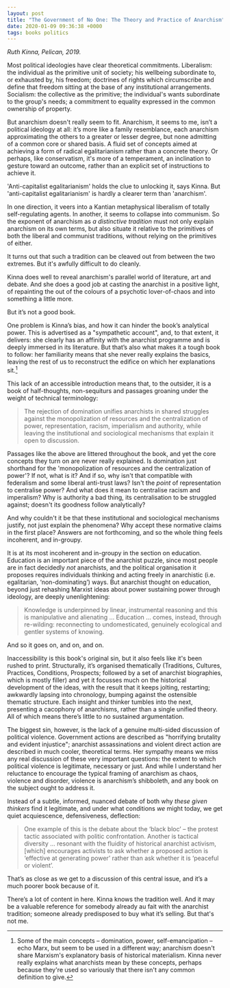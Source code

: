 ```yaml
---
layout: post
title: "The Government of No One: The Theory and Practice of Anarchism"
date: 2020-01-09 09:36:38 +0000
tags: books politics
---
```


_Ruth Kinna, Pelican, 2019._

Most political ideologies have clear theoretical commitments. Liberalism: the individual as the primitive unit of society; his wellbeing subordinate to, or exhausted by, his freedom; doctrines of rights which circumscribe and define that freedom sitting at the base of any institutional arrangements. Socialism: the collective as the primitive; the individual's wants subordinate to the group's needs; a commitment to equality expressed in the common ownership of property.

But anarchism doesn't really seem to fit. Anarchism, it seems to me, isn’t a political ideology at all: it’s more like a family resemblance, each anarchism approximating the others to a greater or lesser degree, but none admitting of a common core or shared basis. A fluid set of concepts aimed at achieving a form of radical egalitarianism rather than a concrete theory. Or perhaps, like conservatism, it's more of a temperament, an inclination to gesture toward an outcome, rather than an explicit set of instructions to achieve it.

'Anti-capitalist egalitarianism' holds the clue to unlocking it, says Kinna. But 'anti-capitalist egalitarianism' is hardly a clearer term than 'anarchism'.

In one direction, it veers into a Kantian metaphysical liberalism of totally self-regulating agents. In another, it seems to collapse into communism. So the exponent of anarchism as _a distinctive tradition_ must not only explain anarchism on its own terms, but also situate it relative to the primitives of both the liberal and communist traditions, without relying on the primitives of either.

It turns out that such a tradition can be cleaved out from between the two extremes. But it's awfully difficult to do cleanly.

Kinna does well to reveal anarchism's parallel world of literature, art and debate. And she does a good job at casting the anarchist in a positive light, of repainting the out of the colours of a psychotic lover-of-chaos and into something a little more.

But it’s not a good book.

One problem is Kinna’s bias, and how it can hinder the book’s analytical power. This is advertised as a "sympathetic account", and, to that extent, it delivers: she clearly has an affinity with the anarchist programme and is deeply immersed in its literature. But that’s also what makes it a tough book to follow: her familiarity means that she never really explains the basics, leaving the rest of us to reconstruct the edifice on which her explanations sit.[^1]

This lack of an accessible introduction means that, to the outsider, it is a book of half-thoughts, non-sequiturs and passages groaning under the weight of technical terminology:

> The rejection of domination unifies anarchists in shared struggles against the monopolization of resources and the centralization of power, representation, racism, imperialism and authority, while leaving the institutional and sociological mechanisms that explain it open to discussion.

Passages like the above are littered throughout the book, and yet the core concepts they turn on are never really explained. Is domination just shorthand for the 'monopolization of resources and the centralization of power'? If not, what is it? And if so, why isn't that compatible with federalism and some liberal anti-trust laws? Isn't the _point_ of representation to centralise power? And what does it mean to centralise racism and imperalism? Why is authority a bad thing, its centralisation to be struggled against; doesn't its goodness follow analytically?

And why couldn't it be that these institutional and sociological mechanisms justify, not just explain the phenomena? Why accept these normative claims in the first place? Answers are not forthcoming, and so the whole thing feels incoherent, and in-groupy.

It is at its most incoherent and in-groupy in the section on education. Education is an important piece of the anarchist puzzle, since most people are in fact decidedly _not_ anarchists, and the political organisation it proposes requires individuals thinking and acting freely in anarchistic (i.e. egalitarian, ‘non-dominating’) ways. But anarchist thought on education, beyond just rehashing Marxist ideas about power sustaining power through ideology, are deeply unenlightening:

> Knowledge is underpinned by linear, instrumental reasoning and this is manipulative and alienating … Education … comes, instead, through re-wilding: reconnecting to undomesticated, genuinely ecological and gentler systems of knowing.

And so it goes on, and on, and on.

Inaccessibility is this book's original sin, but it also feels like it's been rushed to print. Structurally, it’s organised thematically (Traditions, Cultures, Practices, Conditions, Prospects; followed by a set of anarchist biographies, which is mostly filler) and yet it focusses much on the historical development of the ideas, with the result that it keeps jolting, restarting; awkwardly lapsing into chronology, bumping against the ostensible thematic structure. Each insight and thinker tumbles into the next, presenting a cacophony of anarchisms, rather than a single unified theory. All of which means there’s little to no sustained argumentation.

The biggest sin, however, is the lack of a genuine multi-sided discussion of political violence. Government actions are described as "horrifying brutality and evident injustice"; anarchist assassinations and violent direct action are described in much cooler, theoretical terms. Her sympathy means we miss any real discussion of these very important questions: the extent to which political violence is legitimate, necessary or just. And while I understand her reluctance to encourage the typical framing of anarchism as chaos, violence and disorder, violence is anarchism’s shibboleth, and any book on the subject ought to address it.

Instead of a subtle, informed, nuanced debate of both why _these given thinkers_ find it legitimate, and under what conditions _we_ might today, we get quiet acquiescence, defensiveness, deflection:

> One example of this is the debate about the ‘black bloc’ – the protest tactic associated with politic confrontation. Another is tactical diversity … resonant with the fluidity of historical anarchist activism, [which] encourages activists to ask whether a proposed action is ‘effective at generating power’ rather than ask whether it is ‘peaceful or violent’.

That’s as close as we get to a discussion of this central issue, and it’s a much poorer book because of it.

There’s a lot of content in here. Kinna knows the tradition well. And it may be a valuable reference for somebody already au fait with the anarchist tradition; someone already predisposed to buy what it’s selling. But that's not me.

[^1]: Some of the main concepts – domination, power, self-emancipation – echo Marx, but seem to be used in a different way; anarchism doesn't share Marxism's explanatory basis of historical materialism. Kinna never really explains what anarchists mean by these concepts, perhaps because they're used so variously that there isn't any common definition to give.
